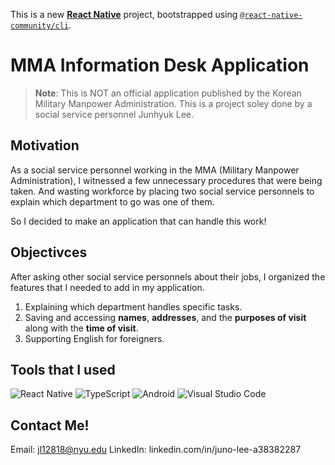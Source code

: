 This is a new [**React Native**](https://reactnative.dev) project, bootstrapped using [`@react-native-community/cli`](https://github.com/react-native-community/cli).

# MMA Information Desk Application

>**Note**: This is NOT an official application published by the Korean Military Manpower Administration. This is a project soley done by a social service personnel Junhyuk Lee.

## Motivation

As a social service personnel working in the MMA (Military Manpower Administration), I witnessed a few unnecessary procedures that were being taken. And wasting workforce by placing two social service personnels to explain which department to go was one of them. 

So I decided to make an application that can handle this work! 

## Objectivces

After asking other social service personnels about their jobs, I organized the features that I needed to add in my application.
1. Explaining which department handles specific tasks.
2. Saving and accessing **names**, **addresses**, and the **purposes of visit** along with the **time of visit**.
3. Supporting English for foreigners.

## Tools that I used
![React Native](https://img.shields.io/badge/react_native-%2320232a.svg?style=for-the-badge&logo=react&logoColor=%2361DAFB) 
![TypeScript](https://img.shields.io/badge/typescript-%23007ACC.svg?style=for-the-badge&logo=typescript&logoColor=white) 
![Android](https://img.shields.io/badge/Android-3DDC84?style=for-the-badge&logo=android&logoColor=white)
![Visual Studio Code](https://img.shields.io/badge/Visual%20Studio%20Code-0078d7.svg?style=for-the-badge&logo=visual-studio-code&logoColor=white)

## Contact Me!
Email: jl12818@nyu.edu
LinkedIn: linkedin.com/in/juno-lee-a38382287
